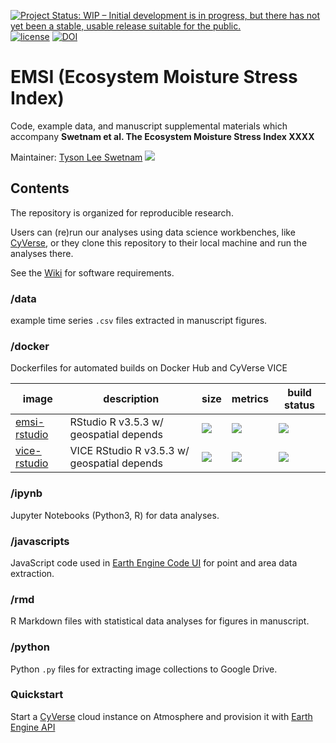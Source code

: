 [![Project Status: WIP – Initial development is in progress, but there has not yet been a stable, usable release suitable for the public.](https://www.repostatus.org/badges/latest/wip.svg)](https://www.repostatus.org/#wip) [![license](https://img.shields.io/badge/license-GPLv3-blue.svg)](https://opensource.org/licenses/GPL-3.0) [![DOI](https://zenodo.org/badge/116533015.svg)](https://zenodo.org/badge/latestdoi/116533015)
# EMSI (Ecosystem Moisture Stress Index)

Code, example data, and manuscript supplemental materials which accompany **Swetnam et al. The Ecosystem Moisture Stress Index XXXX**

Maintainer: [Tyson Lee Swetnam](http://tyson-swetnam.github.io/) [![](https://orcid.org/sites/default/files/images/orcid_16x16.png)](http://orcid.org/0000-0002-6639-7181)

## Contents

The repository is organized for reproducible research. 

Users can (re)run our analyses using data science workbenches, like [CyVerse](https://cyverse.org), or they clone this repository to their local machine and run the analyses there. 

See the [Wiki](https://github.com/tyson-swetnam/emsi/wiki) for software requirements.

### /data

example time series `.csv` files extracted in manuscript figures.

### /docker

Dockerfiles for automated builds on Docker Hub and CyVerse VICE

image            | description                               | size   | metrics | build status 
---------------- | ----------------------------------------- | ------ | ------- | --------------
[emsi-rstudio](https://hub.docker.com/r/tswetnam/emsi/docker) | RStudio R v3.5.3 w/ geospatial depends | [![](https://images.microbadger.com/badges/image/tswetnam/emsi-rstudio.svg)](https://microbadger.com/images/tswetnam/emsi-rstudio) | [![](https://img.shields.io/docker/pulls/tswetnam/emsi-rstudio.svg)](https://hub.docker.com/r/tswetnam/emsi-rstudio)  |  [![](https://img.shields.io/docker/automated/tswetnam/emsi-rstudio.svg)](https://hub.docker.com/r/tswetnam/emsi-rstudio/builds)
[vice-rstudio](https://hub.docker.com/r/tswetnam/vice-rstudio-geospatial/docker) | VICE RStudio R v3.5.3 w/ geospatial depends | [![](https://images.microbadger.com/badges/image/tswetnam/vice-rstudio-geospatial.svg)](https://microbadger.com/images/tswetnam/vice-rstudio-geospatial) | [![](https://img.shields.io/docker/pulls/tswetnam/vice-rstudio-geospatial.svg)](https://hub.docker.com/r/tswetnam/vice-rstudio-geospatial)  |  [![](https://img.shields.io/docker/automated/tswetnam/vice-rstudio-geospatial.svg)](https://hub.docker.com/r/tswetnam/vice-rstudio-geospatial/builds)

### /ipynb

Jupyter Notebooks (Python3, R) for data analyses.

### /javascripts

JavaScript code used in [Earth Engine Code UI](https://code.earthengine.google.com/) for point and area data extraction.

### /rmd

R Markdown files with statistical data analyses for figures in manuscript. 

### /python

Python `.py` files for extracting image collections to Google Drive.

### Quickstart

Start a [CyVerse](https://cyverse.org) cloud instance on Atmosphere and provision it with [Earth Engine API](atmo.md)

